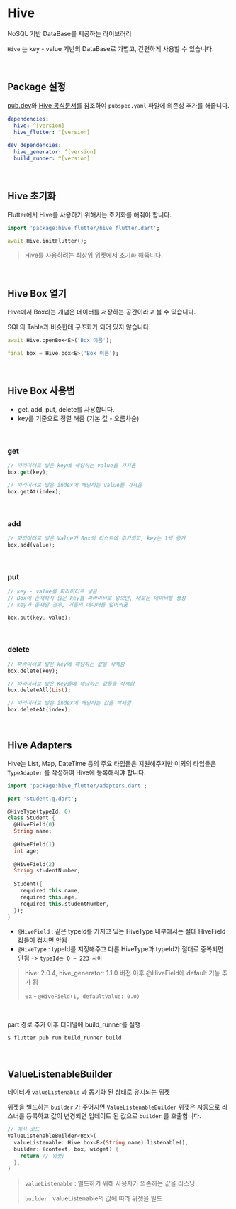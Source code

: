 # Hive

NoSQL 기반 DataBase를 제공하는 라이브러리

`Hive` 는 key - value 기반의 DataBase로 가볍고, 간편하게 사용할 수 있습니다.

<br />

## Package 설정

[pub.dev](https://pub.dev/packages/hive/versions/2.0.6)와 [Hive 공식문서](https://docs.hivedb.dev/#/)를 참조하여 `pubspec.yaml` 파일에 의존성 추가를 해줍니다.

``` yaml
dependencies:
  hive: ^[version]
  hive_flutter: ^[version]
  
dev_dependencies:
  hive_generator: ^[version]
  build_runner: ^[version]
```

<br />

## Hive 초기화

Flutter에서 Hive를 사용하기 위해서는 초기화를 해줘야 합니다.

``` dart
import 'package:hive_flutter/hive_flutter.dart';

await Hive.initFlutter();
```

> Hive를 사용하려는 최상위 위젯에서 초기화 해줍니다.

<br />

## Hive Box 열기

Hive에서 Box라는 개념은 데이터를 저장하는 공간이라고 볼 수 있습니다.

SQL의 Table과 비슷한데 구조화가 되어 있지 않습니다.

``` dart
await Hive.openBox<E>('Box 이름');

final box = Hive.box<E>('Box 이름');
```

<br />

## Hive Box 사용법

- get, add, put, delete를 사용합니다.
- key를 기준으로 정렬 해줌 (기본 값 - 오름차순)

<br />

### get

``` dart
// 파라미터로 넣은 key에 해당하는 value를 가져옴
box.get(key);

// 파라미터로 넣은 index에 해당하는 value를 가져옴
box.getAt(index);
```

<br />

### add

```dart
// 파라미터로 넣은 Value가 Box의 리스트에 추가되고, key는 1씩 증가
box.add(value);
```

<br />

### put

```dart
// key - value를 파라미터로 넣음
// Box에 존재하지 않은 key를 파라미터로 넣으면, 새로운 데이터를 생성
// key가 존재할 경우, 기존의 데이터를 덮어씌움

box.put(key, value);
```

<br />

### delete

```dart
// 파라미터로 넣은 key에 해당하는 값을 삭제함
box.delete(key);

// 파라미터로 넣은 Key들에 해당하는 값들을 삭제함
box.deleteAll(List);

// 파라미터로 넣은 index에 해당하는 값을 삭제함
box.deleteAt(index);
```

<br />

## Hive Adapters

Hive는 List, Map, DateTime 등의 주요 타입들은 지원해주지만 이외의 타입들은 `TypeAdapter` 를 작성하여 Hive에 등록해줘야 합니다.

``` dart
import 'package:hive_flutter/adapters.dart';

part 'student.g.dart';

@HiveType(typeId: 0)
class Student {
  @HiveField(0)
  String name;
  
  @HiveField(1)
  int age;
  
  @HiveField(2)
  String studentNumber;
  
  Student({
    required this.name,
    required this.age,
    required this.studentNumber,
  });
}
```

- `@HiveField` : 같은 typeId를 가지고 있는 HiveType 내부에서는 절대 HiveField 값들이 겹치면 안됨
- `@HiveType` : typeId를 지정해주고 다른 HiveType과 typeId가 절대로 중복되면 안됨 -> `typeId는 0 ~ 223 사이`

> hive: 2.0.4, hive_generator: 1.1.0 버전 이후 @HiveField에 default 기능 추가 됨
>
> ex - `@HiveField(1, defaultValue: 0.0)`

<br />

part 경로 추가 이후 터미널에 build_runner를 실행

``` bash
$ flutter pub run build_runner build
```

<br />

## ValueListenableBuilder

데이터가 `valueListenable` 과 동기화 된 상태로 유지되는 위젯

위젯을 빌드하는 `builder` 가 주어지면 `ValueListenableBuilder` 위젯은 자동으로 리스너를 등록하고 값이 변경되면 업데이트 된 값으로 `builder` 를 호출합니다.

``` dart
// 예시 코드
ValueListenableBuilder<Box>(
  valueListenable: Hive.box<E>(String name).listenable(),
  builder: (context, box, widget) {
    return // 위젯;
  },
)
```

> `valueListenable` : 빌드하기 위해 사용자가 의존하는 값을 리스닝
>
> `builder` : valueListenable의 값에 따라 위젯을 빌드